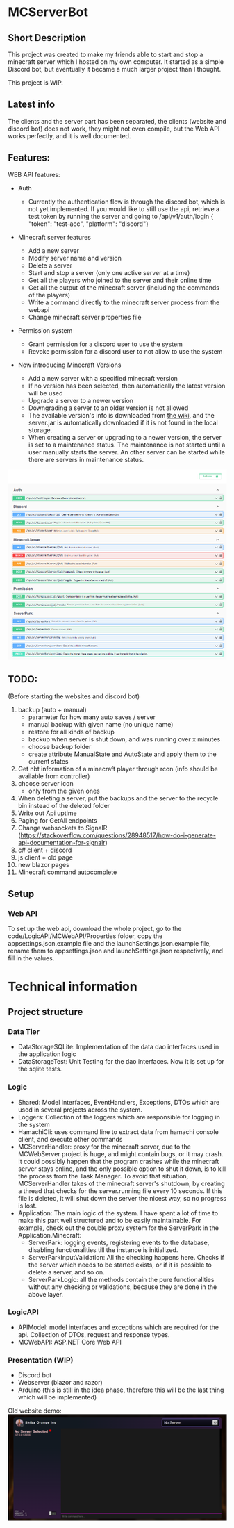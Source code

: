 # MCServerBot
## Short Description
This project was created to make my friends able to 
start and stop a minecraft server which I hosted on my own computer. 
It started as a simple Discord bot, but eventually it became a much 
larger project than I thought. 

This project is WIP.

## Latest info
The clients and the server part has been separated, the clients (website and discord bot) 
does not work, they might not even compile, but the Web API works perfectly, and it is well documented.

## Features:
WEB API features:

- Auth
	- Currently the authentication flow is through the discord bot, which is not yet implemented. If you would like to still use the api, retrieve a test token by running the server and going to /api/v1/auth/login { "token": "test-acc", "platform": "discord"}


- Minecraft server features
	- Add a new server
	- Modify server name and version
	- Delete a server
	- Start and stop a server (only one active server at a time)
	- Get all the players who joined to the server and their online time
	- Get all the output of the minecraft server (including the commands of the players)
	- Write a command directly to the minecraft server process from the webapi
	- Change minecraft server properties file

- Permission system
	- Grant permission for a discord user to use the system
	- Revoke permission for a discord user to not allow to use the system

- Now introducing Minecraft Versions
	- Add a new server with a specified minecraft version
	- If no version has been selected, then automatically the latest version will be used
	- Upgrade a server to a newer version
	- Downgrading a server to an older version is not allowed
	- The available version's info is downloaded from [the wiki](https://minecraft.fandom.com/wiki/Java_Edition_version_history), and the server.jar is automatically downloaded if it is not found in the local storage.
	- When creating a server or upgrading to a newer version, the server is set to a maintenance status. The maintenance is not started until a user manually starts the server. An other server can be started while there are servers in maintenance status.

<img src="docs/images/api-endpoints.png">


## TODO:
(Before starting the websites and discord bot)

1. backup (auto + manual)
    - parameter for how many auto saves / server
    - manual backup with given name (no unique name)
    - restore for all kinds of backup
    - backup when server is shut down, and was running over x minutes
    - choose backup folder
    - create attribute ManualState and AutoState and apply them to the current states
2. Get nbt information of a minecraft player through rcon (info should be available from controller)
3. choose server icon
    - only from the given ones
4. When deleting a server, put the backups and the server to the recycle bin instead of the deleted folder
5. Write out Api uptime
6. Paging for GetAll endpoints
7. Change websockets to SignalR (https://stackoverflow.com/questions/28948517/how-do-i-generate-api-documentation-for-signalr)
8. c# client + discord
9. js client + old page
10. new blazor pages
11. Minecraft command autocomplete



## Setup

### Web API
To set up the web api, download the whole project, 
go to the code/LogicAPI/MCWebAPI/Properties folder, copy the appsettings.json.example file and the launchSettings.json.example file,
rename them to appsettings.json and launchSettings.json respectively, and fill in the values.


# Technical information

## Project structure

### Data Tier

- DataStorageSQLite: Implementation of the data dao interfaces used in the application logic
- DataStorageTest: Unit Testing for the dao interfaces. Now it is set up for the sqlite tests.

### Logic

- Shared: Model interfaces, EventHandlers, Exceptions, DTOs which are used in several projects across the system.
- Loggers: Collection of the loggers which are responsible for logging in the system
- HamachiCli: uses command line to extract data from hamachi console client, and execute other commands
- MCServerHandler: proxy for the minecraft server, due to the MCWebServer project is huge, and might contain bugs, or it may crash. It could possibly happen that the program crashes while the minecraft server stays online, and the only possible option to shut it down, is to kill the process from the Task Manager. To avoid that situation, MCServerHandler takes of the minecraft server's shutdown, by creating a thread that checks for the server.running file every 10 seconds. If this file is deleted, it will shut down the server the nicest way, so no progress is lost.
- Application: The main logic of the system. I have spent a lot of time to make this part well structured and to be easily maintainable. For example, check out the double proxy system for the ServerPark in the Application.Minecraft:
  - ServerPark: logging events, registering events to the database, disabling functionalities till the instance is initialized.
  - ServerParkInputValidation: All the checking happens here. Checks if the server which needs to be started exists, or if it is possible to delete a server, and so on.
  - ServerParkLogic: all the methods contain the pure functionalities without any checking or validations, because they are done in the above layer.

### LogicAPI

- APIModel: model interfaces and exceptions which are required for the api. Collection of DTOs, request and response types.
- MCWebAPI: ASP.NET Core Web API

### Presentation (WIP)

- Discord bot
- Webserver (blazor and razor)
- Arduino (this is still in the idea phase, therefore this will be the last thing which will be implemented)

Old website demo: 
<img src="docs/images/website-old.png">
